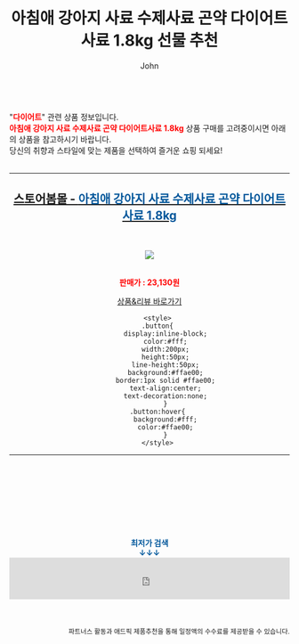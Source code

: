﻿---
layout: post
title:  "아침애 강아지 사료 수제사료 곤약 다이어트사료 1.8kg 선물 추천"
author: John
categories: [ 다이어트 ]
tags: [ 다이어트 식단, 다이어트, 다이어트 약, 다이어트 도시락, 다이어트 간식, 다이어트 음식, 다이어트 자극사진, 다이어트 전후, 다이어트 보조제, 다이어트 더쿠 ]
image: http://image.bom.co.kr/product/detail/RBE/1611150236170660/_200.jpg 
description: "아침애 강아지 사료 수제사료 곤약 다이어트사료 1.8kg 선물 추천 관련 상품으로 가장 고객 선호도가 높은 제품입니다."
toc: true
toc_sticky: true
---

<br>
"<b><font color='#ff0000'>다이어트</font></b>" 관련 상품 정보입니다.
<br>
<b><font color='#ff0000'>아침애 강아지 사료 수제사료 곤약 다이어트사료 1.8kg</font></b> 상품 구매를 고려중이시면 아래의 상품을 참고하시기 바랍니다.
<br>
당신의 취향과 스타일에 맞는 제품을 선택하여 즐거운 쇼핑 되세요!
<br><br>
<hr>
<p>
    
<center><h2><a href="https://nico.kr/SaC56X" target="_blank"><b>스토어봄몰 - <font color='#01579B'>아침애 강아지 사료 수제사료 곤약 다이어트사료 1.8kg</font></b></a></h2><br>

<a href="https://nico.kr/SaC56X" target="_blank"><img src="http://image.bom.co.kr/product/detail/RBE/1611150236170660/_200.jpg"></a><br><br>

<b><font color='#ff0000'>판매가 : 23,130원 </font></b><br>

<a href="https://nico.kr/SaC56X" target="_blank" class="button">상품&리뷰 바로가기</a><p>

        <style>
        .button{
            display:inline-block;
            color:#fff;
            width:200px;
            height:50px;
            line-height:50px;
            background:#ffae00;
            border:1px solid #ffae00;
            text-align:center;
            text-decoration:none;
            }
        .button:hover{
            background:#fff;
            color:#ffae00;
            }
        </style>

<hr>

<br><br><br><br><br><br><br>
<center><b><font color='#01579B' size='medium'>최저가 검색<br>
↓↓↓</font></b></center>
<center><iframe src="https://coupa.ng/b1Tbjx" width="100%" height="75" frameborder="0" scrolling="no" referrerpolicy="unsafe-url"></iframe></center>
<br><br>
<p>
<small>
    <div align="right">파트너스 활동과 애드픽 제품추천을 통해 일정액의 수수료를 제공받을 수 있습니다.</div>
</small>
</p>

